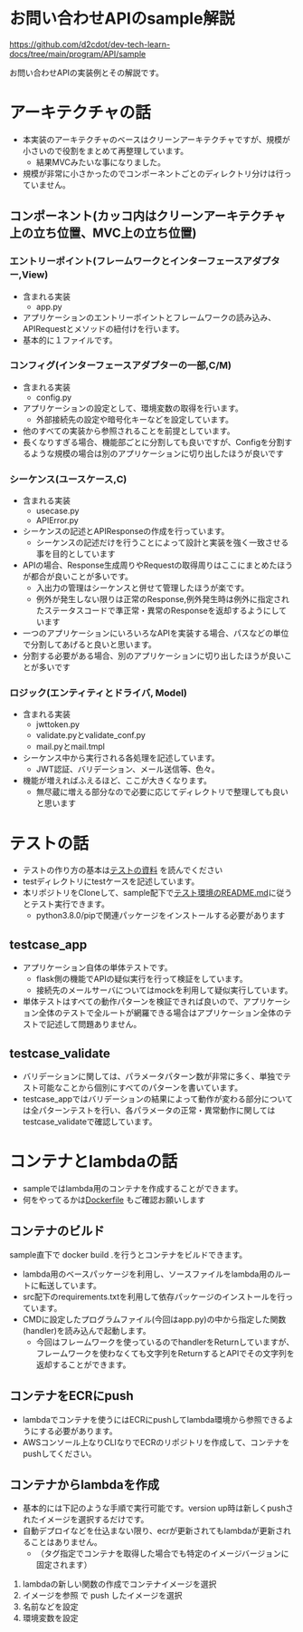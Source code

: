 # お問い合わせAPIのsample解説
https://github.com/d2cdot/dev-tech-learn-docs/tree/main/program/API/sample

お問い合わせAPIの実装例とその解説です。
# アーキテクチャの話
- 本実装のアーキテクチャのベースはクリーンアーキテクチャですが、規模が小さいので役割をまとめて再整理しています。
    - 結果MVCみたいな事になりました。
- 規模が非常に小さかったのでコンポーネントごとのディレクトリ分けは行っていません。

## コンポーネント(カッコ内はクリーンアーキテクチャ上の立ち位置、MVC上の立ち位置)
### エントリーポイント(フレームワークとインターフェースアダプター,View)
- 含まれる実装
    - app.py
- アプリケーションのエントリーポイントとフレームワークの読み込み、APIRequestとメソッドの紐付けを行います。
- 基本的に１ファイルです。

### コンフィグ(インターフェースアダプターの一部,C/M)
- 含まれる実装
    - config.py
- アプリケーションの設定として、環境変数の取得を行います。
  - 外部接続先の設定や暗号化キーなどを設定しています。
- 他のすべての実装から参照されることを前提としています。
- 長くなりすぎる場合、機能部ごとに分割しても良いですが、Configを分割するような規模の場合は別のアプリケーションに切り出したほうが良いです

### シーケンス(ユースケース,C)
- 含まれる実装
    - usecase.py
    - APIError.py
- シーケンスの記述とAPIResponseの作成を行っています。
    - シーケンスの記述だけを行うことによって設計と実装を強く一致させる事を目的としています
- APIの場合、Response生成周りやRequestの取得周りはここにまとめたほうが都合が良いことが多いです。
    - 入出力の管理はシーケンスと併せて管理したほうが楽です。
    - 例外が発生しない限りは正常のResponse,例外発生時は例外に指定されたステータスコードで準正常・異常のResponseを返却するようにしています
- 一つのアプリケーションにいろいろなAPIを実装する場合、パスなどの単位で分割してあげると良いと思います。
- 分割する必要がある場合、別のアプリケーションに切り出したほうが良いことが多いです

### ロジック(エンティティとドライバ, Model)
- 含まれる実装
    - jwttoken.py
    - validate.pyとvalidate_conf.py
    - mail.pyとmail.tmpl
- シーケンス中から実行される各処理を記述しています。
    - JWT認証、バリデーション、メール送信等、色々。
- 機能が増えればふえるほど、ここが大きくなります。
    - 無尽蔵に増える部分なので必要に応じてディレクトリで整理しても良いと思います

# テストの話
- テストの作り方の基本は[テストの資料](../test/) を読んでください
- testディレクトリにtestケースを記述しています。
- 本リポジトリをCloneして、sample配下で[テスト環境のREADME.md](https://github.com/d2cdot/dev-tech-learn-docs/tree/main/program/API/sample/tests)に従うとテスト実行できます。
    - python3.8.0/pipで関連パッケージをインストールする必要があります

## testcase_app
- アプリケーション自体の単体テストです。
    - flask側の機能でAPIの疑似実行を行って検証をしています。
    - 接続先のメールサーバについてはmockを利用して疑似実行しています。
- 単体テストはすべての動作パターンを検証できれば良いので、アプリケーション全体のテストで全ルートが網羅できる場合はアプリケーション全体のテストで記述して問題ありません。

## testcase_validate
- バリデーションに関しては、パラメータパターン数が非常に多く、単独でテスト可能なことから個別にすべてのパターンを書いています。
- testcase_appではバリデーションの結果によって動作が変わる部分については全パターンテストを行い、各パラメータの正常・異常動作に関してはtestcase_validateで確認しています。

# コンテナとlambdaの話
- sampleではlambda用のコンテナを作成することができます。
- 何をやってるかは[Dockerfile](https://github.com/d2cdot/dev-tech-learn-docs/blob/main/program/API/sample/Dockerfile) もご確認お願いします

## コンテナのビルド
sample直下で docker build .を行うとコンテナをビルドできます。

- lambda用のベースパッケージを利用し、ソースファイルをlambda用のルートに転送しています。
- src配下のrequirements.txtを利用して依存パッケージのインストールを行っています。
- CMDに設定したプログラムファイル(今回はapp.py)の中から指定した関数(handler)を読み込んで起動します。
    - 今回はフレームワークを使っているのでhandlerをReturnしていますが、フレームワークを使わなくても文字列をReturnするとAPIでその文字列を返却することができます。
## コンテナをECRにpush
- lambdaでコンテナを使うにはECRにpushしてlambda環境から参照できるようにする必要があります。
- AWSコンソール上なりCLIなりでECRのリポジトリを作成して、コンテナをpushしてください。
## コンテナからlambdaを作成
- 基本的には下記のような手順で実行可能です。version up時は新しくpushされたイメージを選択するだけです。
- 自動デプロイなどを仕込まない限り、ecrが更新されてもlambdaが更新されることはありません。
    - （タグ指定でコンテナを取得した場合でも特定のイメージバージョンに固定されます）

1. lambdaの新しい関数の作成でコンテナイメージを選択
2. イメージを参照 で push したイメージを選択
3. 名前などを設定
4. 環境変数を設定
